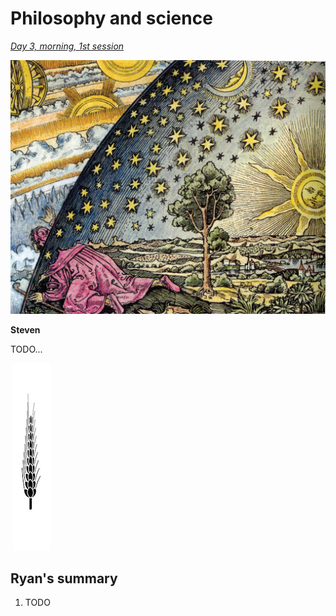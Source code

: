Philosophy and science
================================================================================

*[Day 3, morning, 1st session](https://www.youtube.com/watch?v=o3_yJTF5FM4&index=8&list=PLrxfgDEc2NxYQuZ5T6CSdS8uafdh0kmDL)*

![The [Flammarion engraving](https://en.wikipedia.org/wiki/Flammarion_engraving).](img/flammarion_engraving.jpg)

**Steven**

TODO...


&nbsp;![](img/section-break.png)


Ryan's summary
--------------------------------------------------------------------------------

1.  TODO


